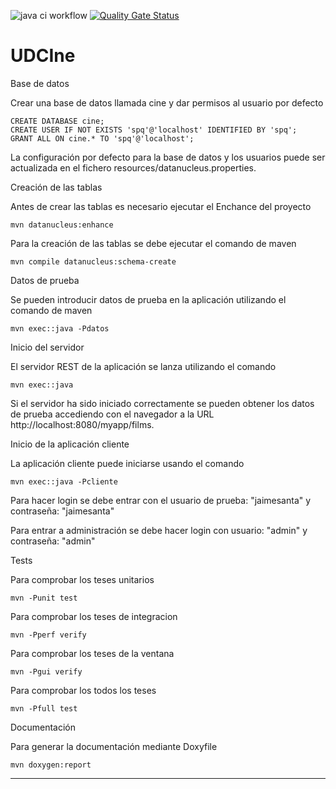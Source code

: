 ![java ci workflow](https://github.com/joeldelacalle/UDCIne/actions/workflows/maven.yml/badge.svg)
[![Quality Gate Status](https://sonarcloud.io/api/project_badges/measure?project=joeldelacalle_UDCIne&metric=alert_status)](https://sonarcloud.io/dashboard?id=joeldelacalle_UDCIne)

# UDCIne
Base de datos

Crear una base de datos llamada cine y dar permisos al usuario por defecto

    CREATE DATABASE cine;
    CREATE USER IF NOT EXISTS 'spq'@'localhost' IDENTIFIED BY 'spq';
    GRANT ALL ON cine.* TO 'spq'@'localhost';

La configuración por defecto para la base de datos y los usuarios puede ser actualizada en el fichero resources/datanucleus.properties.

Creación de las tablas

Antes de crear las tablas es necesario ejecutar el Enchance del proyecto

    mvn datanucleus:enhance

Para la creación de las tablas se debe ejecutar el comando de maven

    mvn compile datanucleus:schema-create

Datos de prueba

Se pueden introducir datos de prueba en la aplicación utilizando el comando de maven

    mvn exec::java -Pdatos

Inicio del servidor

El servidor REST de la aplicación se lanza utilizando el comando

    mvn exec::java

Si el servidor ha sido iniciado correctamente se pueden obtener los datos de prueba accediendo con el navegador a la URL http://localhost:8080/myapp/films.


Inicio de la aplicación cliente

La aplicación cliente puede iniciarse usando el comando

    mvn exec::java -Pcliente
  

Para hacer login se debe entrar con el usuario de prueba: "jaimesanta" y contraseña: "jaimesanta"

Para entrar a administración se debe hacer login con usuario: "admin" y contraseña: "admin"


Tests

Para comprobar los teses unitarios

    mvn -Punit test
    
Para comprobar los teses de integracion

    mvn -Pperf verify
    
Para comprobar los teses de la ventana

    mvn -Pgui verify
    
Para comprobar los todos los teses

    mvn -Pfull test

Documentación

Para generar la documentación mediante Doxyfile
    
    mvn doxygen:report
    
 -------------------------------------------------------------------------------   

